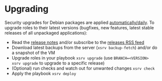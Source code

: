 # Upgrading

Security upgrades for Debian packages are applied [automatically/daily](roles/common). To upgrade roles to their latest versions (bugfixes, new features, latest stable releases of all unpackaged applications):

- Read the [release notes](https://gitlab.com/nodiscc/xsrv/-/blob/master/CHANGELOG.md) and/or subscribe to the [releases RSS feed](https://gitlab.com/nodiscc/xsrv/-/tags?format=atom)
- Download latest backups from the server (`xsrv backup-fetch`) and/or do a snapshot of the VM
- Upgrade roles in your playbook `xsrv upgrade` (use `BRANCH=<VERSION> xsrv upgrade` to upgrade to a specific release)
- (Optional) run checks and watch out for unwanted changes `xsrv check`
- Apply the playbook `xsrv deploy`

